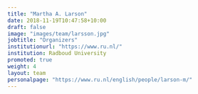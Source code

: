 ```yaml
---
title: "Martha A. Larson"
date: 2018-11-19T10:47:58+10:00
draft: false
image: "images/team/larsson.jpg"
jobtitle: "Organizers"
institutionurl: "https://www.ru.nl/"
institution: Radboud University
promoted: true
weight: 4
layout: team
personalpage: "https://www.ru.nl/english/people/larson-m/"
---
```

